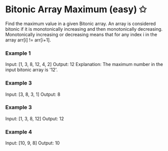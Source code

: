 # Bitonic Array Maximum (easy) ✩

Find the maximum value in a given Bitonic array. An array is considered bitonic 
if it is monotonically increasing and then monotonically decreasing. 
Monotonically increasing or decreasing means that for any index i in the array arr[i] != arr[i+1].

### Example 1
Input: [1, 3, 8, 12, 4, 2]
Output: 12
Explanation: The maximum number in the input bitonic array is '12'.

### Example 3
Input: [3, 8, 3, 1]
Output: 8

### Example 3
Input: [1, 3, 8, 12]
Output: 12

### Example 4
Input: [10, 9, 8]
Output: 10